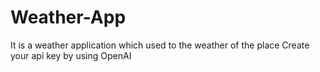 # Weather-App
It is a weather application which used to the weather of the  place
Create your api key by using OpenAI

